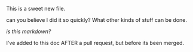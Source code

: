 This is a sweet new file. 

can you believe I did it so quickly?
What other kinds of stuff can be done. 

_is this markdown?_

I've added to this doc AFTER a pull request, but before its been merged. 
